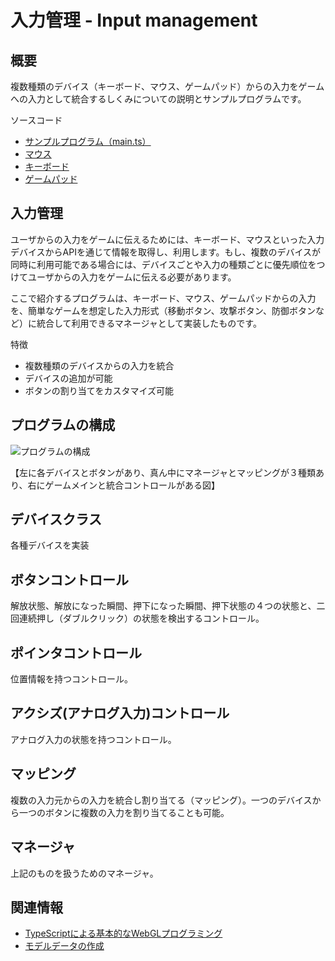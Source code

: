 # 入力管理 - Input management

## 概要
複数種類のデバイス（キーボード、マウス、ゲームパッド）からの入力をゲームへの入力として統合するしくみについての説明とサンプルプログラムです。


ソースコード
- [サンプルプログラム（main.ts）](./main.ts)
- [マウス](./input_mouse.ts)
- [キーボード](./input_keyborad.ts)
- [ゲームパッド](./input_gamepad.ts)

## 入力管理
ユーザからの入力をゲームに伝えるためには、キーボード、マウスといった入力デバイスからAPIを通じて情報を取得し、利用します。もし、複数のデバイスが同時に利用可能である場合には、デバイスごとや入力の種類ごとに優先順位をつけてユーザからの入力をゲームに伝える必要があります。

ここで紹介するプログラムは、キーボード、マウス、ゲームパッドからの入力を、簡単なゲームを想定した入力形式（移動ボタン、攻撃ボタン、防御ボタンなど）に統合して利用できるマネージャとして実装したものです。

特徴
- 複数種類のデバイスからの入力を統合
- デバイスの追加が可能
- ボタンの割り当てをカスタマイズ可能

## プログラムの構成
![プログラムの構成](figure_image01.png)

【左に各デバイスとボタンがあり、真ん中にマネージャとマッピングが３種類あり、右にゲームメインと統合コントロールがある図】

## デバイスクラス

各種デバイスを実装

## ボタンコントロール

解放状態、解放になった瞬間、押下になった瞬間、押下状態の４つの状態と、二回連続押し（ダブルクリック）の状態を検出するコントロール。

## ポインタコントロール

位置情報を持つコントロール。

## アクシズ(アナログ入力)コントロール

アナログ入力の状態を持つコントロール。

## マッピング

複数の入力元からの入力を統合し割り当てる（マッピング）。一つのデバイスから一つのボタンに複数の入力を割り当てることも可能。

## マネージャ

上記のものを扱うためのマネージャ。

## 関連情報
- [TypeScriptによる基本的なWebGLプログラミング](./basic_webgl_ts/)
- [モデルデータの作成](./basic_model_converting/)
